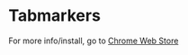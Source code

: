 <h1>Tabmarkers</h1>
<p>
For more info/install, go to <a target="_blank" rel="noopener noreferrer" href="https://chrome.google.com/webstore/detail/tabmarkers/ljbbohnddfkmkfeldcofdignanocpkni">Chrome Web Store</a>
</p>
